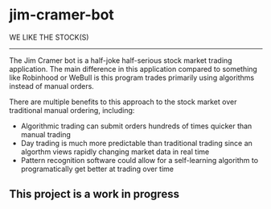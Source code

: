 # jim-cramer-bot

WE LIKE THE STOCK(S)
<hr/>

The Jim Cramer bot is a half-joke half-serious stock market trading application. The main difference in this application compared to something like Robinhood or WeBull is this program trades primarily using algorithms instead of manual orders.

There are multiple benefits to this approach to the stock market over traditional manual ordering, including:
- Algorithmic trading can submit orders hundreds of times quicker than manual trading
- Day trading is much more predictable than traditional trading since an algorthm views rapidly changing market data in real time
- Pattern recognition software could allow for a self-learning algorithm to programatically get better at trading over time

## This project is a work in progress
